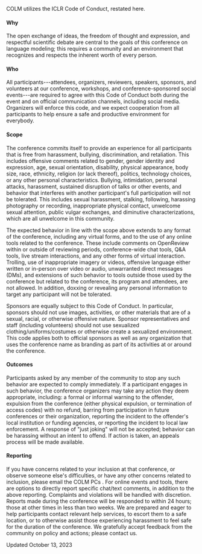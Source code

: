 COLM utilizes the ICLR Code of Conduct, restated here.

#### **Why** 

The open exchange of ideas, the freedom of thought and expression, and
respectful scientific debate are central to the goals of this conference
on language modeling; this requires a community and an environment that
recognizes and respects the inherent worth of every person.

#### **Who** 

All participants\-\--attendees, organizers, reviewers, speakers,
sponsors, and volunteers at our conference, workshops, and
conference-sponsored social events\-\--are required to agree with this
Code of Conduct both during the event and on official communication
channels, including social media. Organizers will enforce this code, and
we expect cooperation from all participants to help ensure a safe and
productive environment for everybody.

#### **Scope**

The conference commits itself to provide an experience for all
participants that is free from harassment, bullying, discrimination, and
retaliation. This includes offensive comments related to gender, gender
identity and expression, age, sexual orientation, disability, physical
appearance, body size, race, ethnicity, religion (or lack thereof),
politics, technology choices, or any other personal characteristics.
Bullying, intimidation, personal attacks, harassment, sustained
disruption of talks or other events, and behavior that interferes with
another participant's full participation will not be tolerated. This
includes sexual harassment, stalking, following, harassing photography
or recording, inappropriate physical contact, unwelcome sexual
attention, public vulgar exchanges, and diminutive characterizations,
which are all unwelcome in this community.

The expected behavior in line with the scope above extends to any format
of the conference, including any virtual forms, and to the use of any
online tools related to the conference. These include comments on
OpenReview within or outside of reviewing periods, conference-wide chat
tools, Q&A tools, live stream interactions, and any other forms of
virtual interaction. Trolling, use of inappropriate imagery or videos,
offensive language either written or in-person over video or audio,
unwarranted direct messages (DMs), and extensions of such behavior to
tools outside those used by the conference but related to the
conference, its program and attendees, are not allowed. In addition,
doxxing or revealing any personal information to target any participant
will not be tolerated.

Sponsors are equally subject to this Code of Conduct. In particular,
sponsors should not use images, activities, or other materials that are
of a sexual, racial, or otherwise offensive nature. Sponsor
representatives and staff (including volunteers) should not use
sexualized clothing/uniforms/costumes or otherwise create a sexualized
environment. This code applies both to official sponsors as well as any
organization that uses the conference name as branding as part of its
activities at or around the conference.

#### **Outcomes**

Participants asked by any member of the community to stop any such
behavior are expected to comply immediately. If a participant engages in
such behavior, the conference organizers may take any action they deem
appropriate, including: a formal or informal warning to the offender,
expulsion from the conference (either physical expulsion, or termination
of access codes) with no refund, barring from participation in future
conferences or their organization, reporting the incident to the
offender's local institution or funding agencies, or reporting the
incident to local law enforcement. A response of "just joking" will
not be accepted; behavior can be harassing without an intent to offend.
If action is taken, an appeals process will be made available.

#### **Reporting**

If you have concerns related to your inclusion at that conference, or
observe someone else's difficulties, or have any other concerns related
to inclusion, please email the COLM PCs . For online events and tools,
there are options to directly report specific chat/text comments, in
addition to the above reporting. Complaints and violations will be
handled with discretion. Reports made during the conference will be
responded to within 24 hours; those at other times in less than two
weeks. We are prepared and eager to help participants contact relevant
help services, to escort them to a safe location, or to otherwise assist
those experiencing harassment to feel safe for the duration of the
conference. We gratefully accept feedback from the community on policy
and actions; please contact us.

Updated October 13, 2023
